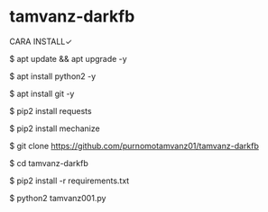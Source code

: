 # tamvanz-darkfb
CARA INSTALL✓


$ apt update && apt upgrade -y

$ apt install python2 -y

$ apt install git -y

$ pip2 install requests

$ pip2 install mechanize

$ git clone https://github.com/purnomotamvanz01/tamvanz-darkfb

$ cd tamvanz-darkfb

$ pip2 install -r requirements.txt

$ python2 tamvanz001.py
